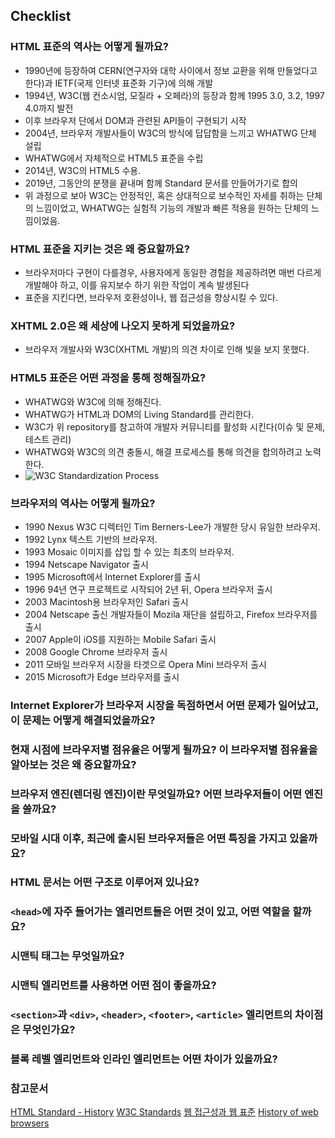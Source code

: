 ## Checklist
### HTML 표준의 역사는 어떻게 될까요?
- 1990년에 등장하여 CERN(연구자와 대학 사이에서 정보 교환을 위해 만들었다고 한다)과 IETF(국제 인터넷 표준화 기구)에 의해 개발
- 1994년, W3C(웹 컨소시엄, 모질라 + 오페라)의 등장과 함께 1995 3.0, 3.2, 1997 4.0까지 발전
- 이후 브라우저 단에서 DOM과 관련된 API들이 구현되기 시작
- 2004년, 브라우저 개발사들이 W3C의 방식에 답답함을 느끼고 WHATWG 단체 설립
- WHATWG에서 자체적으로 HTML5 표준을 수립
- 2014년, W3C의 HTML5 수용. 
- 2019년, 그동안의 분쟁을 끝내며 함께 Standard 문서를 만들어가기로 합의
- 위 과정으로 보아 W3C는 안정적인, 혹은 상대적으로 보수적인 자세를 취하는 단체의 느낌이었고, WHATWG는 실험적 기능의 개발과 빠른 적용을 원하는 단체의 느낌이었음.

### HTML 표준을 지키는 것은 왜 중요할까요?
- 브라우저마다 구현이 다를경우, 사용자에게 동일한 경험을 제공하려면 매번 다르게 개발해야 하고, 이를 유지보수 하기 위한 작업이 계속 발생된다
- 표준을 지킨다면, 브라우저 호환성이나, 웹 접근성을 향상시킬 수 있다.
### XHTML 2.0은 왜 세상에 나오지 못하게 되었을까요?
- 브라우저 개발사와 W3C(XHTML 개발)의 의견 차이로 인해 빛을 보지 못했다. 
### HTML5 표준은 어떤 과정을 통해 정해질까요?
- WHATWG와 W3C에 의해 정해진다.
- WHATWG가 HTML과 DOM의 Living Standard를 관리한다.
- W3C가 위 repository를 참고하여 개발자 커뮤니티를 활성화 시킨다(이슈 및 문제, 테스트 관리)
- WHATWG와 W3C의 의견 충돌시, 해결 프로세스를 통해 의견을 합의하려고 노력한다.
- ![W3C Standardization Process](https://seulbinim.github.io/WSA/images/standards/process.png)

### 브라우저의 역사는 어떻게 될까요?
- 1990 Nexus W3C 디렉터인 Tim Berners-Lee가 개발한 당시 유일한 브라우저.
- 1992 Lynx 텍스트 기반의 브라우저.
- 1993 Mosaic 이미지를 삽입 할 수 있는 최초의 브라우저. 
- 1994 Netscape Navigator 출시
- 1995 Microsoft에서 Internet Explorer를 출시
- 1996 94년 연구 프로젝트로 시작되어 2년 뒤, Opera 브라우저 출시
- 2003 Macintosh용 브라우저인 Safari 출시
- 2004 Netscape 출신 개발자들이 Mozila 재단을 설립하고, Firefox 브라우저를 출시
- 2007 Apple이 iOS를 지원하는 Mobile Safari 출시
- 2008 Google Chrome 브라우저 출시
- 2011 모바일 브라우저 시장을 타겟으로 Opera Mini 브라우저 출시
- 2015 Microsoft가 Edge 브라우저를 출시

### Internet Explorer가 브라우저 시장을 독점하면서 어떤 문제가 일어났고, 이 문제는 어떻게 해결되었을까요?
### 현재 시점에 브라우저별 점유율은 어떻게 될까요? 이 브라우저별 점유율을 알아보는 것은 왜 중요할까요?
### 브라우저 엔진(렌더링 엔진)이란 무엇일까요? 어떤 브라우저들이 어떤 엔진을 쓸까요?
### 모바일 시대 이후, 최근에 출시된 브라우저들은 어떤 특징을 가지고 있을까요?

### HTML 문서는 어떤 구조로 이루어져 있나요?
### `<head>`에 자주 들어가는 엘리먼트들은 어떤 것이 있고, 어떤 역할을 할까요?
### 시맨틱 태그는 무엇일까요?
### 시맨틱 엘리먼트를 사용하면 어떤 점이 좋을까요?
### `<section>`과 `<div>`, `<header>`, `<footer>`, `<article>` 엘리먼트의 차이점은 무엇인가요?
### 블록 레벨 엘리먼트와 인라인 엘리먼트는 어떤 차이가 있을까요?

### 참고문서
[HTML Standard - History](https://html.spec.whatwg.org/#history-2)
[W3C Standards](https://www.sitepoint.com/importance-web-standards/)
[웹 접근성과 웹 표준](https://seulbinim.github.io/WSA/accessibility.html)
[History of web browsers](https://smartbear.com/blog/history-of-web-browsers/)